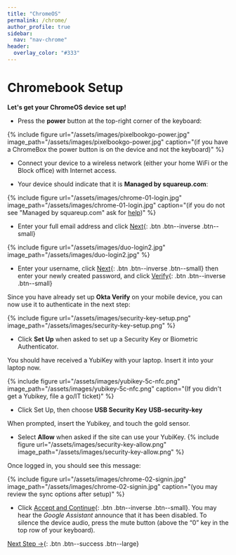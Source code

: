 ```yaml
---
title: "ChromeOS"
permalink: /chrome/
author_profile: true
sidebar:
  nav: "nav-chrome"
header:
  overlay_color: "#333"
---
```

# Chromebook Setup

__Let's get your ChromeOS device set up!__

* Press the __power__ button at the top-right corner of the keyboard: 

{% include figure url="/assets/images/pixelbookgo-power.jpg" image_path="/assets/images/pixelbookgo-power.jpg" caption="(if you have a ChromeBox the power button is on the device and not the keyboard)" %}

* Connect your device to a wireless network (either your home WiFi or the Block office) with Internet access.

* Your device should indicate that it is __Managed by squareup.com__:

{% include figure url="/assets/images/chrome-01-login.jpg" image_path="/assets/images/chrome-01-login.jpg" caption="(if you do not see &quot;Managed by squareup.com&quot; ask for [help](/help))" %}

* Enter your full email address and click [Next](#duo){: .btn .btn--inverse .btn--small}

{% include figure url="/assets/images/duo-login2.jpg" image_path="/assets/images/duo-login2.jpg" %}

* Enter your username, click [Next](#next){: .btn .btn--inverse .btn--small} then enter your newly created password, and click [Verify](#verify){: .btn .btn--inverse .btn--small}

Since you have already set up __Okta Verify__ on your mobile device, you can now use it to authenticate in the next step: 

{% include figure url="/assets/images/security-key-setup.png" image_path="/assets/images/security-key-setup.png" %}

* Click __Set Up__ when asked to set up a Security Key or Biometric Authenticator. 

You should have received a YubiKey with your laptop. Insert it into your laptop now. 

{% include figure url="/assets/images/yubikey-5c-nfc.png" image_path="/assets/images/yubikey-5c-nfc.png" caption="(If you didn't get a Yubikey, file a go/IT ticket)" %}

* Click Set Up, then choose __USB Security Key__
**USB-security-key**

When prompted, insert the Yubikey, and touch the gold sensor. 

* Select __Allow__ when asked if the site can use your YubiKey.
{% include figure url="/assets/images/security-key-allow.png" image_path="/assets/images/security-key-allow.png" %}


Once logged in, you should see this message:

{% include figure url="/assets/images/chrome-02-signin.jpg" image_path="/assets/images/chrome-02-signin.jpg" caption="(you may review the sync options after setup)" %}

* Click [Accept and Continue](#ready){: .btn .btn--inverse .btn--small}. You may hear the _Google Assistant_ announce that it has been disabled. To silence the device audio, press the mute button (above the “0” key in the top row of your keyboard). 

[Next Step &rarr;](/chrome-browser/){: .btn .btn--success .btn--large}
